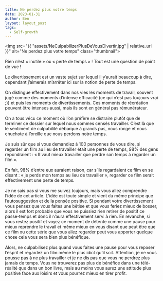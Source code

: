 ```yaml
---
title: Ne perdez plus votre temps
date: 2023-01-31
author: Ben
layout: layout_post
tags:
  - Self-growth
---
```


<img src="{{ "assets/NeCulpabilizerPlusDeVousDivertir.jpg" | relative_url }}" alt="Ne perdez plus votre temps" class="thumbnail">
<br><br>
Rien n’est « inutile » ou « perte de temps » ! Tout est une question de point de vue !
<br><br>
Le divertissement est un vaste sujet sur lequel il y’aurait beaucoup à dire, cependant j’aimerais m’arrêter ici sur la notion de perte de temps.
<br><br>
On distingue effectivement dans nos vies les moments de travail, souvent jugé comme des moments d’intense efficacité (ce qui n’est pas toujours vrai ;)) et puis les moments de divertissements. Ces moments de récréation peuvent être intenses aussi, mais ils sont en général pas rémunérateur.
<br><br>
On a tous vécu ce moment où l’on préfère se distraire plutôt que de terminer ce dossier sur lequel nous sommes censés travailler. C’est là que le sentiment de culpabilité débarque à grands pas, nous ronge et nous chuchote à l’oreille que nous perdons notre temps.
<br><br>
Je suis sûr que si vous demandiez à 100 personnes de vous dire, si regarder un film au lieu de travailler était une perte de temps, 98% des gens répondraient : « Il vaut mieux travailler que perdre son temps à regarder un film ».
<br><br>
En fait, 98% d’entre eux auraient raison, car s’ils regardaient ce film en se disant : « je perds mon temps au lieu de travailler », regarder ce film serait effectivement une perte de temps.
<br><br>
Je ne sais pas si vous me suivez toujours, mais vous allez comprendre l’idée de cet article. L’idée est toute simple et vient du même principe que l’autosuggestion et de la pensée positive. Si pendant votre divertissement vous pensez que vous faites une bêtise et que vous feriez mieux de bosser, alors il est fort probable que vous ne puissiez rien retirer de positif ce passe-temps et donc il n’aura effectivement servi à rien. En revanche, si vous restez positif et voyez ce moment de détente comme une pause pour mieux reprendre le travail et même mieux en vous disant que peut être que ce film ou cette série que vous allez regarder peut vous apporter quelque chose cela vous sera bien plus bénéfique.
<br><br>
Alors, ne culpabilisez plus quand vous faites une pause pour vous reposer l’esprit et regardez un film même le plus idiot qu’il soit.
Attention, je ne vous pousse pas à ne plus travailler et je ne dis pas que vous ne perdrez plus jamais de temps. Vous ne trouverez pas plus de bénéfice dans une télé-réalité que dans un bon livre, mais au moins vous aurez une attitude plus positive face aux loisirs et vous pourrez mieux en tirer profit.
<fin>